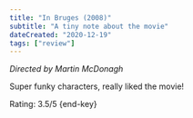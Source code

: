 ```yaml
---
title: "In Bruges (2008)"
subtitle: "A tiny note about the movie"
dateCreated: "2020-12-19"
tags: ["review"]
---
```


_Directed by Martin McDonagh_

Super funky characters, really liked the movie!

Rating: 3.5/5 {end-key}
